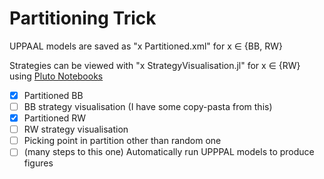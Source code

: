 # Partitioning Trick

UPPAAL models are saved as "x Partitioned.xml" for x ∈ {BB, RW}

Strategies can be viewed with "x StrategyVisualisation.jl" for x ∈ {RW} using [Pluto Notebooks](https://github.com/fonsp/Pluto.jl) 

 - [x] Partitioned BB
 - [ ] BB strategy visualisation (I have some copy-pasta from this)
 - [x] Partitioned RW
 - [ ] RW strategy visualisation
 - [ ] Picking point in partition other than random one
 - [ ] (many steps to this one) Automatically run UPPPAL models to produce figures
